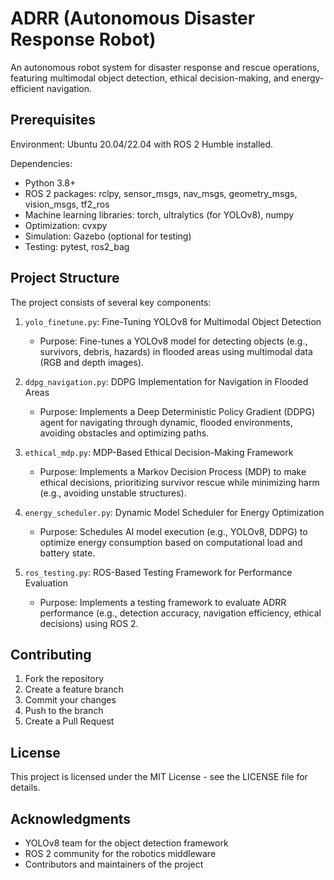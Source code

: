 # ADRR (Autonomous Disaster Response Robot)

An autonomous robot system for disaster response and rescue operations, featuring multimodal object detection, ethical decision-making, and energy-efficient navigation.

## Prerequisites

Environment: Ubuntu 20.04/22.04 with ROS 2 Humble installed.

Dependencies:
- Python 3.8+
- ROS 2 packages: rclpy, sensor_msgs, nav_msgs, geometry_msgs, vision_msgs, tf2_ros
- Machine learning libraries: torch, ultralytics (for YOLOv8), numpy
- Optimization: cvxpy
- Simulation: Gazebo (optional for testing)
- Testing: pytest, ros2_bag


## Project Structure

The project consists of several key components:

1. `yolo_finetune.py`: Fine-Tuning YOLOv8 for Multimodal Object Detection
   - Purpose: Fine-tunes a YOLOv8 model for detecting objects (e.g., survivors, debris, hazards) in flooded areas using multimodal data (RGB and depth images).

2. `ddpg_navigation.py`: DDPG Implementation for Navigation in Flooded Areas
   - Purpose: Implements a Deep Deterministic Policy Gradient (DDPG) agent for navigating through dynamic, flooded environments, avoiding obstacles and optimizing paths.

3. `ethical_mdp.py`: MDP-Based Ethical Decision-Making Framework
   - Purpose: Implements a Markov Decision Process (MDP) to make ethical decisions, prioritizing survivor rescue while minimizing harm (e.g., avoiding unstable structures).

4. `energy_scheduler.py`: Dynamic Model Scheduler for Energy Optimization
   - Purpose: Schedules AI model execution (e.g., YOLOv8, DDPG) to optimize energy consumption based on computational load and battery state.

5. `ros_testing.py`: ROS-Based Testing Framework for Performance Evaluation
   - Purpose: Implements a testing framework to evaluate ADRR performance (e.g., detection accuracy, navigation efficiency, ethical decisions) using ROS 2.

## Contributing

1. Fork the repository
2. Create a feature branch
3. Commit your changes
4. Push to the branch
5. Create a Pull Request

## License

This project is licensed under the MIT License - see the LICENSE file for details.

## Acknowledgments

- YOLOv8 team for the object detection framework
- ROS 2 community for the robotics middleware
- Contributors and maintainers of the project